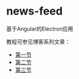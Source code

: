 # news-feed
基于Angular的Electron应用

教程可参见博客系列文章：  
* [第一节](http://wittsay.cc/articles/list/589eca2cca7ea14056705246)
* [第二节](http://wittsay.cc/articles/list/58a08fc5c56d9d3a567f8a61)
* [第三节](http://wittsay.cc/articles/list/58a55c7bdc931a72181c3619)

